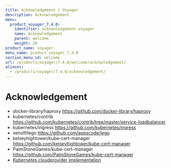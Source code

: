 ```yaml
---
title: Acknowledgement | Voyager
description: Acknowledgement
menu:
  product_voyager_7.4.0:
    identifier: acknowledgement-voyager
    name: Acknowledgement
    parent: welcome
    weight: 20
product_name: voyager
menu_name: product_voyager_7.4.0
section_menu_id: welcome
url: /products/voyager/7.4.0/welcome/acknowledgement/
aliases:
  - /products/voyager/7.4.0/acknowledgement/
---
```


# Acknowledgement

 - docker-library/haproxy https://github.com/docker-library/haproxy
 - kubernetes/contrib https://github.com/kubernetes/contrib/tree/master/service-loadbalancer
 - kubernetes/ingress https://github.com/kubernetes/ingress
 - xenolf/lego https://github.com/appscode/lego
 - kelseyhightower/kube-cert-manager https://github.com/kelseyhightower/kube-cert-manager
 - PalmStoneGames/kube-cert-manager https://github.com/PalmStoneGames/kube-cert-manager
 - [Kubernetes cloudprovider implementation](https://github.com/kubernetes/kubernetes/tree/master/pkg/cloudprovider)
